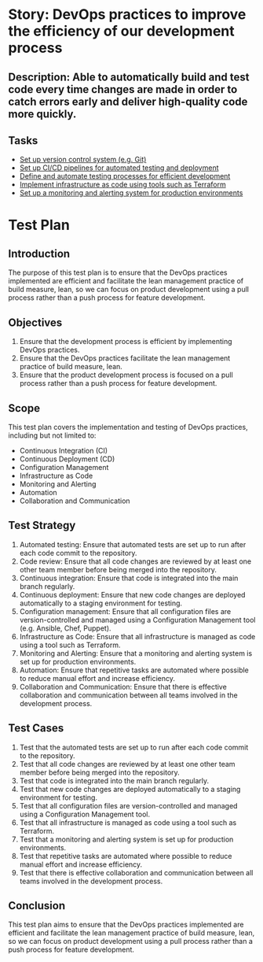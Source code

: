 # Story: DevOps practices to improve the efficiency of our development process
## Description: Able to automatically build and test code every time changes are made in order to catch errors early and deliver high-quality code more quickly.
## Tasks
* [Set up version control system (e.g. Git)](tasks/task_git.md)
* [Set up CI/CD pipelines for automated testing and deployment](tasks/task_ci_cd_pipeline.md)
* [Define and automate testing processes for efficient development](tasks/task_auto_testing.md)
* [Implement infrastructure as code using tools such as Terraform](tasks/task_infrastructure_as_code.md)
* [Set up a monitoring and alerting system for production environments](tasks/task_set_up_monitering_and_alerting.md)
# Test Plan
## Introduction
The purpose of this test plan is to ensure that the DevOps practices implemented are efficient and facilitate the lean management practice of build measure, lean, so we can focus on product development using a pull process rather than a push process for feature development.

## Objectives
1. Ensure that the development process is efficient by implementing DevOps practices.
2. Ensure that the DevOps practices facilitate the lean management practice of build measure, lean.
3. Ensure that the product development process is focused on a pull process rather than a push process for feature development.

## Scope
This test plan covers the implementation and testing of DevOps practices, including but not limited to:
- Continuous Integration (CI)
- Continuous Deployment (CD)
- Configuration Management
- Infrastructure as Code
- Monitoring and Alerting
- Automation
- Collaboration and Communication

## Test Strategy
1. Automated testing: Ensure that automated tests are set up to run after each code commit to the repository.
2. Code review: Ensure that all code changes are reviewed by at least one other team member before being merged into the repository.
3. Continuous integration: Ensure that code is integrated into the main branch regularly.
4. Continuous deployment: Ensure that new code changes are deployed automatically to a staging environment for testing.
5. Configuration management: Ensure that all configuration files are version-controlled and managed using a Configuration Management tool (e.g. Ansible, Chef, Puppet).
6. Infrastructure as Code: Ensure that all infrastructure is managed as code using a tool such as Terraform.
7. Monitoring and Alerting: Ensure that a monitoring and alerting system is set up for production environments.
8. Automation: Ensure that repetitive tasks are automated where possible to reduce manual effort and increase efficiency.
9. Collaboration and Communication: Ensure that there is effective collaboration and communication between all teams involved in the development process.

## Test Cases
1. Test that the automated tests are set up to run after each code commit to the repository.
2. Test that all code changes are reviewed by at least one other team member before being merged into the repository.
3. Test that code is integrated into the main branch regularly.
4. Test that new code changes are deployed automatically to a staging environment for testing.
5. Test that all configuration files are version-controlled and managed using a Configuration Management tool.
6. Test that all infrastructure is managed as code using a tool such as Terraform.
7. Test that a monitoring and alerting system is set up for production environments.
8. Test that repetitive tasks are automated where possible to reduce manual effort and increase efficiency.
9. Test that there is effective collaboration and communication between all teams involved in the development process.

## Conclusion
This test plan aims to ensure that the DevOps practices implemented are efficient and facilitate the lean management practice of build measure, lean, so we can focus on product development using a pull process rather than a push process for feature development.